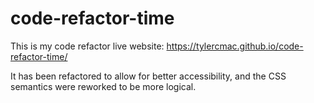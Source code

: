 # code-refactor-time

This is my code refactor live website: https://tylercmac.github.io/code-refactor-time/

It has been refactored to allow for better accessibility, and the CSS semantics were reworked to be more logical.
